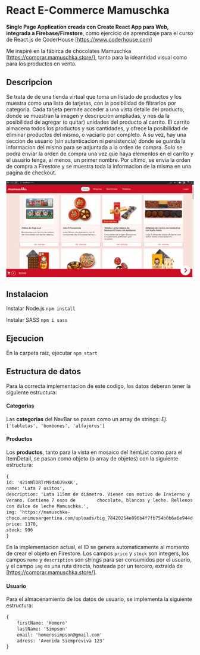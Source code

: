 # React E-Commerce Mamuschka

**Single Page Application creada con Create React App para Web, integrada a Firebase/Firestore**, como ejercicio de aprendizaje para el curso de React.js de CoderHouse [https://www.coderhouse.com]

Me inspiré en la fábirca de chocolates Mamuschka [https://comprar.mamuschka.store/], tanto para la ideantidad visual como para los productos en venta.


## Descripcion

Se trata de de una tienda virtual que toma un listado de productos y los muestra como una lista de tarjetas, con la posibilidad de filtrarlos por categoria.
Cada tarjeta permite acceder a una vista detalle del producto, donde se muestran la imagen y descripcion ampliadas, y nos da la posibilidad de agregar (o quitar) unidades del producto al carrito.
El carrito almacena todos los productos y sus cantidades, y ofrece la posibilidad de eliminar productos del mismo, o vaciarlo por completo.
A su vez, hay una seccion de usuario (sin autenticacion ni persistencia) donde se guarda la informacion del mismo para se adjuntada a la orden de compra.
Solo se podra enviar la orden de compra una vez que haya elementos en el carrito y el usuario tenga, al menos, un primer nombre.
Por ultimo, se envia la orden de compra a Firestore y se muestra toda la informacion de la misma en una pagina de checkout.

![GIF de demostracion](.\react-ecommerce-demo.gif)


## Instalacion
Instalar Node.js
`npm install`

Instalar SASS
`npm i sass`

## Ejecucion
En la carpeta raiz, ejecutar `npm start`


## Estructura de datos
 Para la correcta implementacion de este codigo, los datos deberan tener la siguiente estructura:

#### Categorias
Las **categorias** del NavBar se pasan como un array de strings:
*Ej.*
`['tabletas', 'bombones', 'alfajores']`

#### Productos
Los **productos**, tanto para la vista en mosaico del ItemList como para el ItemDetail, se pasan como objeto (o array de objetos) con la siguiente estructura:

```
{
id: '42inNlDRTrM9daOJ9xKK',
name: 'Lata 7 ositos',
description: 'Lata 115mm de diámetro. Vienen con motivo de Invierno y Verano. Contiene 7 osos de        chocolate, blancos y leche. Rellenos con dulce de leche Mamuschka.',
img: 'https://mamuschka-choco.animusargentina.com/uploads/big_78420254e896b4f7fb754b0b6a6e944d.jpg',
price: 1370,
stock: 996
}
```

En la implementacion actual, el ID se genera automaticamente al momento de crear el objeto en Firestore.
Los campos `price` y `stock` son integers, los campos `name` y `description` son strings para ser consumidos por el usuario, y el campo `img` es una ruta directa, hosteada por un tercero, extraida de [https://comprar.mamuschka.store/].

#### Usuario
Para el almacenamiento de los datos de usuario, se implementa la siguiente estructura:

```
{
    firstName: 'Homero'
    lastName: 'Simpson'
    email: 'homerosimpson@gmail.com'
    adress: 'Avenida Siempreviva 123'
}
```